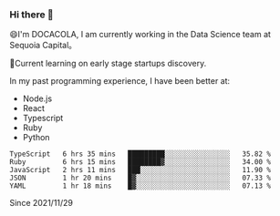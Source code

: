 ### Hi there 👋

<!--
**fengliu222/fengliu222** is a ✨ _special_ ✨ repository because its `README.md` (this file) appears on your GitHub profile.

Here are some ideas to get you started:

- 🔭 I’m currently working on ...
- 🌱 I’m currently learning ...
- 👯 I’m looking to collaborate on ...
- 🤔 I’m looking for help with ...
- 💬 Ask me about ...
- 📫 How to reach me: ...
- 😄 Pronouns: ...
- ⚡ Fun fact: ...
-->

😄I'm DOCACOLA, I am currently working in the Data Science team at Sequoia Capital。

🌱Current learning on early stage startups discovery.

In my past programming experience, I have been better at:
- Node.js
- React
- Typescript
- Ruby
- Python



<!--START_SECTION:waka-->
```text
TypeScript   6 hrs 35 mins   █████████░░░░░░░░░░░░░░░░   35.82 % 
Ruby         6 hrs 15 mins   ████████▓░░░░░░░░░░░░░░░░   34.00 % 
JavaScript   2 hrs 11 mins   ███░░░░░░░░░░░░░░░░░░░░░░   11.90 % 
JSON         1 hr 20 mins    █▓░░░░░░░░░░░░░░░░░░░░░░░   07.33 % 
YAML         1 hr 18 mins    █▓░░░░░░░░░░░░░░░░░░░░░░░   07.13 % 
```
<!--END_SECTION:waka-->
Since 2021/11/29

